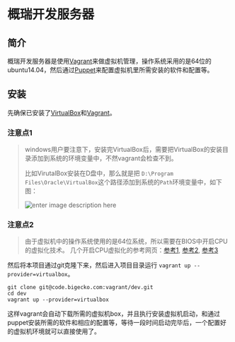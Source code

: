 # 概瑞开发服务器

## 简介
概瑞开发服务器是使用[Vagrant](http://blog.segmentfault.com/fenbox/1190000000264347)来做虚拟机管理，操作系统采用的是64位的ubuntu14.04，然后通过[Puppet](http://baike.baidu.com/view/1794764.htm)来配置虚拟机里所需安装的软件和配置等。

## 安装
先确保已安装了[VirtualBox](https://www.virtualbox.org/wiki/Downloads)和[Vagrant](http://www.vagrantup.com/downloads.html)。

### 注意点1

> windows用户要注意下，安装完VirtualBox后，需要把VirtualBox的安装目录添加到系统的环境变量中，不然vagrant会检查不到。
>
> 比如VirutalBox安装在D盘中，那么就是把 `D:\Program Files\Oracle\VirtualBox`这个路径添加到系统的`Path`环境变量中，如下图：
>
> ![enter image description here](https://moznia.by3302.livefilestore.com/y2p23Y9iuyRxDZKdNkJDlr4LZ8M4jZySgdbs6JJOZ7xf_xgDRmsZMol_BYtNp5pwBBkFdYc4BSq8dtuRWPaVs1-wgMahdHISeoZiu4oZuMTWw8/CF798CF7-D727-4388-8415-F38082BE7BF3.png?psid=1)

### 注意点2

> 由于虚拟机中的操作系统使用的是64位系统，所以需要在BIOS中开启CPU的虚拟化技术。
> 几个开启CPU虚拟化的参考网页：[参考1](http://support1.lenovo.com.cn/lenovo/wsi/htmls/detail_12668799330965621.html), [参考2](http://www.tongyongpe.com/n/201408/442.html), [参考3](http://www.newyx.net/gl/215905_1.htm)

然后将本项目通过git克隆下来，然后进入项目目录运行 `vagrant up --provider=virtualbox`。

    git clone git@code.bigecko.com:vagrant/dev.git
    cd dev
    vagrant up --provider=virtualbox

这样vagrant会自动下载所需的虚拟机box，并且执行安装虚拟机启动，和通过puppet安装所需的软件和相应的配置等，等待一段时间启动完毕后，一个配置好的虚拟机环境就可以直接使用了。
